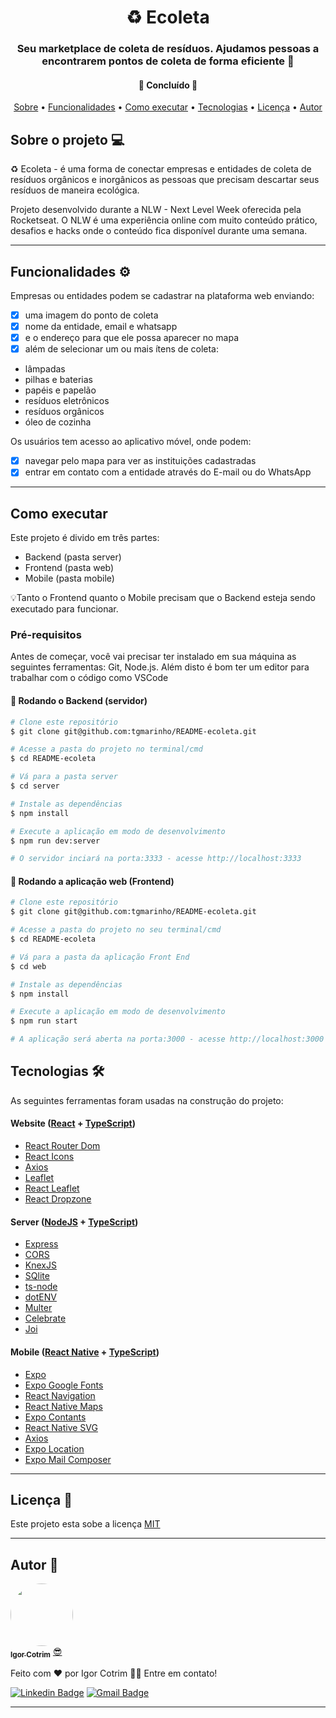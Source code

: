 <h1 align="center">♻️ Ecoleta </h1>

<h3 align="center">Seu marketplace de coleta de resíduos. Ajudamos pessoas a encontrarem pontos de coleta de forma eficiente 💚</h3>

<h4 align="center"> 
	🚧  Concluído  🚧
</h4>

<p align="center">
 <a href="#sobre-o-projeto-">Sobre</a> •
 <a href="#funcionalidades-%EF%B8%8F">Funcionalidades</a> • 
 <a href="#como-executar">Como executar</a> • 
 <a href="#tecnologias-">Tecnologias</a> • 
 <a href="#licença-">Licença</a> • 
 <a href="#autor-">Autor</a>
</p>

## Sobre o projeto 💻

♻️ Ecoleta - é uma forma de conectar empresas e entidades de coleta de resíduos orgânicos e inorgânicos as pessoas que precisam descartar seus resíduos de maneira ecológica.

Projeto desenvolvido durante a NLW - Next Level Week oferecida pela Rocketseat. O NLW é uma experiência online com muito conteúdo prático, desafios e hacks onde o conteúdo fica disponível durante uma semana.

---

## Funcionalidades ⚙️

Empresas ou entidades podem se cadastrar na plataforma web enviando:

- [x] uma imagem do ponto de coleta
- [x] nome da entidade, email e whatsapp
- [x] e o endereço para que ele possa aparecer no mapa
- [x] além de selecionar um ou mais ítens de coleta:
- lâmpadas
- pilhas e baterias
- papéis e papelão
- resíduos eletrônicos
- resíduos orgânicos
- óleo de cozinha

Os usuários tem acesso ao aplicativo móvel, onde podem:

- [x] navegar pelo mapa para ver as instituições cadastradas
- [x] entrar em contato com a entidade através do E-mail ou do WhatsApp

---

## Como executar

Este projeto é divido em três partes:

- Backend (pasta server)
- Frontend (pasta web)
- Mobile (pasta mobile) <br/>

💡Tanto o Frontend quanto o Mobile precisam que o Backend esteja sendo executado para funcionar.

### Pré-requisitos

Antes de começar, você vai precisar ter instalado em sua máquina as seguintes ferramentas: Git, Node.js. Além disto é bom ter um editor para trabalhar com o código como VSCode

#### 🎲 Rodando o Backend (servidor)

```sh
# Clone este repositório
$ git clone git@github.com:tgmarinho/README-ecoleta.git

# Acesse a pasta do projeto no terminal/cmd
$ cd README-ecoleta

# Vá para a pasta server
$ cd server

# Instale as dependências
$ npm install

# Execute a aplicação em modo de desenvolvimento
$ npm run dev:server

# O servidor inciará na porta:3333 - acesse http://localhost:3333 
```

#### 🧭 Rodando a aplicação web (Frontend)

```sh
# Clone este repositório
$ git clone git@github.com:tgmarinho/README-ecoleta.git

# Acesse a pasta do projeto no seu terminal/cmd
$ cd README-ecoleta

# Vá para a pasta da aplicação Front End
$ cd web

# Instale as dependências
$ npm install

# Execute a aplicação em modo de desenvolvimento
$ npm run start

# A aplicação será aberta na porta:3000 - acesse http://localhost:3000
```

## Tecnologias 🛠

As seguintes ferramentas foram usadas na construção do projeto:

#### Website ([React](https://pt-br.reactjs.org/) + [TypeScript](https://www.typescriptlang.org/))

- [React Router Dom](https://github.com/ReactTraining/react-router/tree/master/packages/react-router-dom)
- [React Icons](https://react-icons.github.io/react-icons/)
- [Axios](https://github.com/axios/axios)
- [Leaflet](https://react-leaflet.js.org/en/)
- [React Leaflet](https://react-leaflet.js.org/)
- [React Dropzone](https://github.com/react-dropzone/react-dropzone)

#### Server ([NodeJS](https://nodejs.org/en/) + [TypeScript](https://www.typescriptlang.org/))

- [Express](https://expressjs.com/)
- [CORS](https://expressjs.com/en/resources/middleware/cors.html)
- [KnexJS](http://knexjs.org/)
- [SQlite](https://github.com/mapbox/node-sqlite3)
- [ts-node](https://github.com/TypeStrong/ts-node)
- [dotENV](https://github.com/motdotla/dotenv)
- [Multer](https://github.com/expressjs/multer)
- [Celebrate](https://github.com/arb/celebrate)
- [Joi](https://github.com/sideway/joi)

#### Mobile ([React Native](http://www.reactnative.com/) + [TypeScript](https://www.typescriptlang.org/))

- [Expo](https://expo.io/)
- [Expo Google Fonts](https://github.com/expo/google-fonts)
- [React Navigation](https://reactnavigation.org/)
- [React Native Maps](https://github.com/react-native-community/react-native-maps)
- [Expo Contants](https://docs.expo.io/versions/latest/sdk/constants/)
- [React Native SVG](https://github.com/react-native-community/react-native-svg)
- [Axios](https://github.com/axios/axios)
- [Expo Location](https://docs.expo.io/versions/latest/sdk/location/)
- [Expo Mail Composer](https://docs.expo.io/versions/latest/sdk/mail-composer/)

---

## Licença 📝

Este projeto esta sobe a licença [MIT](https://choosealicense.com/licenses/mit/)

---

## Autor 🦸

<a href="https://www.linkedin.com/in/igorcotrim/">
 <img style="border-radius: 50%;" src="https://avatars2.githubusercontent.com/u/50390408?s=460&u=fa3dad860e7be785755894c2c7f4cbd20ac4b1b0&v=4" width="100px;" alt=""/>
 <br />
 <sub><b>Igor Cotrim</b></sub></a> <a href="https://www.linkedin.com/in/igorcotrim/" title="linkedin">😎</a>


Feito com ❤️ por Igor Cotrim 👋🏽 Entre em contato!

[![Linkedin Badge](https://img.shields.io/badge/-Igor_Cotrim-blue?style=flat-square&logo=Linkedin&logoColor=white&link=https://www.linkedin.com/in/igorcotrim/)](https://www.linkedin.com/in/igorcotrim/) 
[![Gmail Badge](https://img.shields.io/badge/-igorxuxicotrim@gmail.com-c14438?style=flat-square&logo=Gmail&logoColor=white&link=mailto:igorxuxicotrim@gmail.com)](mailto:igorxuxicotrim@gmail.com)

---
